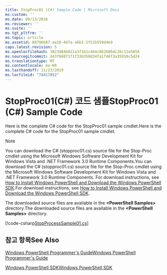 ```yaml
---
title: StopProc01 (C#) Sample Code | Microsoft Docs
ms.custom: ''
ms.date: 09/13/2016
ms.reviewer: ''
ms.suite: ''
ms.tgt_pltfrm: ''
ms.topic: article
ms.assetid: 89796687-ae20-447a-a6b1-2f51b559d4e9
caps.latest.revision: 5
ms.openlocfilehash: 3023984b021a3f1b1c464c862606dc26c11e5056
ms.sourcegitcommit: d43f66071f1f33b350d34fa1f46f3a35910c5d24
ms.translationtype: MT
ms.contentlocale: ko-KR
ms.lasthandoff: 11/23/2019
ms.locfileid: "74417852"
---
```

# <a name="stopproc01-c-sample-code"></a><span data-ttu-id="2766f-102">StopProc01(C#) 코드 샘플</span><span class="sxs-lookup"><span data-stu-id="2766f-102">StopProc01 (C#) Sample Code</span></span>

<span data-ttu-id="2766f-103">Here is the complete C# code for the StopProc01 sample cmdlet.</span><span class="sxs-lookup"><span data-stu-id="2766f-103">Here is the complete C# code for the StopProc01 sample cmdlet.</span></span>

> [!NOTE]
> <span data-ttu-id="2766f-104">You can download the C# (stopproc01.cs) source file for the Stop-Proc cmdlet using the Microsoft Windows Software Development Kit for Windows Vista and .NET Framework 3.0 Runtime Components.</span><span class="sxs-lookup"><span data-stu-id="2766f-104">You can download the C# (stopproc01.cs) source file for the Stop-Proc cmdlet using the Microsoft Windows Software Development Kit for Windows Vista and .NET Framework 3.0 Runtime Components.</span></span> <span data-ttu-id="2766f-105">For download instructions, see [How to Install Windows PowerShell and Download the Windows PowerShell SDK](/powershell/scripting/developer/installing-the-windows-powershell-sdk).</span><span class="sxs-lookup"><span data-stu-id="2766f-105">For download instructions, see [How to Install Windows PowerShell and Download the Windows PowerShell SDK](/powershell/scripting/developer/installing-the-windows-powershell-sdk).</span></span>
>
> <span data-ttu-id="2766f-106">The downloaded source files are available in the **\<PowerShell Samples>** directory.</span><span class="sxs-lookup"><span data-stu-id="2766f-106">The downloaded source files are available in the **\<PowerShell Samples>** directory.</span></span>

[!code-csharp[StopProcessSample01.cs](../../../../powershell-sdk-samples/SDK-2.0/csharp/StopProcessSample01/StopProcessSample01.cs#L11-L212 "StopProcessSample01.cs")]

## <a name="see-also"></a><span data-ttu-id="2766f-107">참고 항목</span><span class="sxs-lookup"><span data-stu-id="2766f-107">See Also</span></span>

[<span data-ttu-id="2766f-108">Windows PowerShell Programmer's Guide</span><span class="sxs-lookup"><span data-stu-id="2766f-108">Windows PowerShell Programmer's Guide</span></span>](./windows-powershell-programmer-s-guide.md)

[<span data-ttu-id="2766f-109">Windows PowerShell SDK</span><span class="sxs-lookup"><span data-stu-id="2766f-109">Windows PowerShell SDK</span></span>](../windows-powershell-reference.md)
